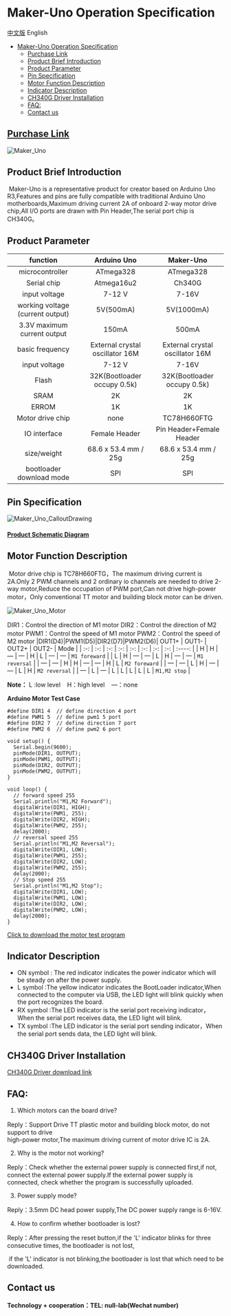 # Maker-Uno Operation Specification
[中文版](README_ZH.md) English

- [Maker-Uno Operation Specification](#maker-uno-operation-specification)
  - [Purchase Link](#purchase-link)
  - [Product Brief Introduction](#product-brief-introduction)
  - [Product Parameter](#product-parameter)
  - [Pin Specification](#pin-specification)
  - [Motor Function Description](#motor-function-description)
  - [Indicator Description](#indicator-description)
  - [CH340G Driver Installation](#ch340g-driver-installation)
  - [FAQ:](#faq)
  - [Contact us](#contact-us)

## [Purchase Link](https://item.taobao.com/item.htm?spm=a1z10.5-c-s.w4002-21556097795.26.23ae6b0dJkBCqZ&id=680974076367)

![Maker_Uno](./picture/Maker_Uno.png)


## Product Brief Introduction

​	Maker-Uno is a representative product for creator based on Arduino Uno R3,Features and pins are fully compatible with traditional Arduino Uno motherboards,Maximum driving current 2A of onboard 2-way motor drive chip,All I/O ports are drawn with Pin Header,The serial port chip is CH340G。

## Product Parameter
|function|Arduino Uno|Maker-Uno|
| :-: | :-: | :-: |
| microcontroller | ATmega328 | ATmega328 |
| Serial chip | Atmega16u2 | Ch340G |
| input voltage | 7-12 V | 7-16V |
| working voltage (current output) | 5V(500mA) | 5V(1000mA) |
| 3.3V maximum current output | 150mA | 500mA |
| basic frequency | External crystal oscillator 16M | External crystal oscillator 16M |
| input voltage | 7-12 V | 7-16V |
| Flash | 32K(Bootloader occupy 0.5k) | 32K(Bootloader occupy 0.5k) |
| SRAM | 2K | 2K |
| ERROM | 1K | 1K |
| Motor drive chip | none | TC78H660FTG |
| IO interface |  Female Header | Pin Header+Female Header |
| size/weight | 68.6 x 53.4 mm / 25g | 68.6 x 53.4 mm / 25g |
| bootloader download mode | SPI | SPI |
## Pin Specification 

![Maker_Uno_CalloutDrawing](./picture/Maker_Uno_CalloutDrawing.png)



#### **[Product Schematic Diagram](./picture/Maker_Uno.pdf)**

## Motor Function Description

​		Motor drive chip is TC78H660FTG，The maximum driving current is 2A.Only 2 PWM channels and 2 ordinary io channels are needed to drive 2-way motor,Reduce the occupation of PWM port,Can not drive high-power motor，Only conventional TT motor and building block motor can be driven.

![Maker_Uno_Motor](./picture/Maker_Uno_Motor.png)

DIR1：Control the direction of M1 motor		DIR2：Control the direction of M2 motor		PWM1：Control the speed of M1 motor		PWM2：Control the speed of M2 motor
|DIR1(D4)|PWM1(D5)|DIR2(D7)|PWM2(D6)| OUT1+ | OUT1- | OUT2+ | OUT2- | Mode |
| :-: | :-: | :-: | :-: | :-: | :-: | :-: | :-: | :----: |
| H | H | — | — | H | L | — | — | `M1 foreward` |
| L | H | — | — | L | H | — | — | `M1 reversal` |
| — | — | H | H | — | — | H | L | `M2 foreward` |
| — | — | L | H | — | — | L | H | `M2 reversal` |
| — | L | — | L | L | L | L | L | `M1,M2 stop` |

**Note：** L :low level &nbsp;&nbsp; H：high level	&nbsp;&nbsp;	—：none		


**Arduino Motor Test Case**

```
#define DIR1 4  // define direction 4 port
#define PWM1 5  // define pwm1 5 port
#define DIR2 7  // define direction 7 port
#define PWM2 6  // define pwm2 6 port

void setup() {
  Serial.begin(9600);
  pinMode(DIR1, OUTPUT);
  pinMode(PWM1, OUTPUT);
  pinMode(DIR2, OUTPUT);
  pinMode(PWM2, OUTPUT);
}

void loop() {
  // forward speed 255
  Serial.println("M1,M2 Forward");
  digitalWrite(DIR1, HIGH);
  digitalWrite(PWM1, 255);
  digitalWrite(DIR2, HIGH);
  digitalWrite(PWM2, 255);
  delay(2000);
  // reversal speed 255
  Serial.println("M1,M2 Reversal");
  digitalWrite(DIR1, LOW);
  digitalWrite(PWM1, 255);
  digitalWrite(DIR2, LOW);
  digitalWrite(PWM2, 255);
  delay(2000);
  // Stop speed 255
  Serial.println("M1,M2 Stop");
  digitalWrite(DIR1, LOW);
  digitalWrite(PWM1, LOW);
  digitalWrite(DIR2, LOW);
  digitalWrite(PWM2, LOW);
  delay(2000);
}
```

[Click to download the motor test program](https://github.com/emakefun/maker-uno/releases/download/v1.0.0/DC_MotorTest.zip)

## Indicator Description

- ON symbol : The red indicator indicates the power indicator which will be steady on after the power supply.
- L symbol  :The yellow indicator indicates the BootLoader indicator,When connected to the computer via USB, the LED light will blink quickly when the port recognizes the board.
- RX symbol :The LED indicator is the serial port receiving indicator，When the serial port receives data, the LED light will blink.
- TX symbol :The LED indicator is the serial port sending indicator，When the serial port sends data, the LED light will blink.

## CH340G Driver Installation
[CH340G Driver download link](https://www.wch.cn/downloads/CH341SER_ZIP.html)

## FAQ:

1. Which motors can the board drive?

Reply：Support Drive TT plastic motor and building block motor, do not support to drive          
              high-power motor,The maximum driving current of motor drive IC is 2A.	

2. Why is the motor not working?

Reply：Check whether the external power supply is connected first,if not, connect the external 
              power supply.If the external power supply is connected, check whether the program is successfully uploaded.

3. Power supply mode?

Reply：3.5mm DC head power supply,The DC power supply range is 6-16V.

4. How to confirm whether bootloader is lost?

Reply：After pressing the reset button,if the 'L' indicator blinks for three consecutive times, the bootloader is not lost,

​			  if the 'L' indicator is not blinking,the bootloader is lost that which need to be downloaded.

## Contact us

**Technology + cooperation：TEL:  null-lab(Wechat number)**